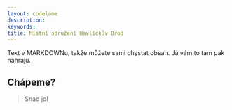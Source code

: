 ```yaml
---
layout: codelame
description:
keywords:
title: Místní sdružení Havlíčkův Brod
---
```


Text v MARKDOWNu, takže můžete sami chystat obsah. Já vám to tam pak nahraju.

## Chápeme?

> Snad jo!
